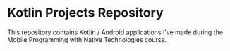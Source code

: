 # Kotlin Projects Repository

This repository contains Kotlin / Android applications I've made during the Mobile Programming with Native Technologies course.

